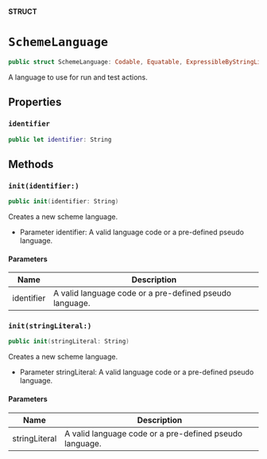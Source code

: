 **STRUCT**

# `SchemeLanguage`

```swift
public struct SchemeLanguage: Codable, Equatable, ExpressibleByStringLiteral
```

A language to use for run and test actions.

## Properties
### `identifier`

```swift
public let identifier: String
```

## Methods
### `init(identifier:)`

```swift
public init(identifier: String)
```

Creates a new scheme language.
- Parameter identifier: A valid language code or a pre-defined pseudo language.

#### Parameters

| Name | Description |
| ---- | ----------- |
| identifier | A valid language code or a pre-defined pseudo language. |

### `init(stringLiteral:)`

```swift
public init(stringLiteral: String)
```

Creates a new scheme language.
- Parameter stringLiteral: A valid language code or a pre-defined pseudo language.

#### Parameters

| Name | Description |
| ---- | ----------- |
| stringLiteral | A valid language code or a pre-defined pseudo language. |